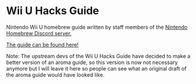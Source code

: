 # Wii U Hacks Guide

Nintendo Wii U homebrew guide written by staff members of the [Nintendo Homebrew Discord server.](https://discord.gg/C29hYvh)

[The guide can be found here!](https://wiiu.hacks.guide/)


Note: The upstream devs of the Wii U Hacks Guide have decided to make a better version of an aroma guide, so this version is now not necessary anymore but I will leave it here so people can see what an original draft of the aroma guide would have looked like.

